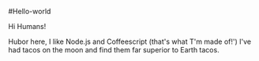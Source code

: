#Hello-world

Hi Humans!

Hubor here, I like Node.js and Coffeescript (that's  what T'm made of!')
I've had tacos on the moon and find them far superior to Earth tacos.
